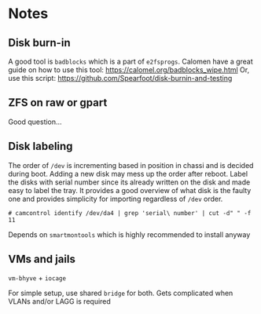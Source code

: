 # Notes

## Disk burn-in
A good tool is `badblocks` which is a part of `e2fsprogs`.
Calomen have a great guide on how to use this tool: https://calomel.org/badblocks_wipe.html
Or, use this script: https://github.com/Spearfoot/disk-burnin-and-testing


## ZFS on raw or gpart
Good question...

## Disk labeling
The order of `/dev` is incrementing based in position in chassi and is decided during boot. Adding a new disk may mess up the order after reboot. Label the disks with serial number since its already written on the disk and made easy to label the tray. It provides a good overview of what disk is the faulty one and provides simplicity for importing regardless of `/dev` order.
```
# camcontrol identify /dev/da4 | grep 'serial\ number' | cut -d" " -f 11
```
Depends on `smartmontools` which is highly recommended to install anyway

## VMs and jails
`vm-bhyve` + `iocage`

For simple setup, use shared `bridge` for both. Gets complicated when VLANs and/or LAGG is required